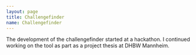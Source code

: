 ```yaml
---
layout: page
title: Challengefinder
name: Challengefinder
---
```

The development of the challengefinder started at a hackathon. I continued working on the tool as part as a project thesis at DHBW Mannheim.